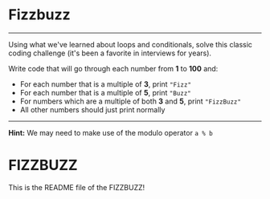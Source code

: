 # Fizzbuzz

---

Using what we've learned about loops and conditionals, solve this classic coding challenge (it's been a favorite in interviews for years).

Write code that will go through each number from **1** to **100** and:

- For each number that is a multiple of **3**, print `"Fizz"`
- For each number that is a multiple of **5**, print `"Buzz"`
- For numbers which are a multiple of both **3** and **5**, print `"FizzBuzz"`
- All other numbers should just print normally

---

**Hint:** We may need to make use of the modulo operator `a % b`


# FIZZBUZZ

This is the README file of the FIZZBUZZ!